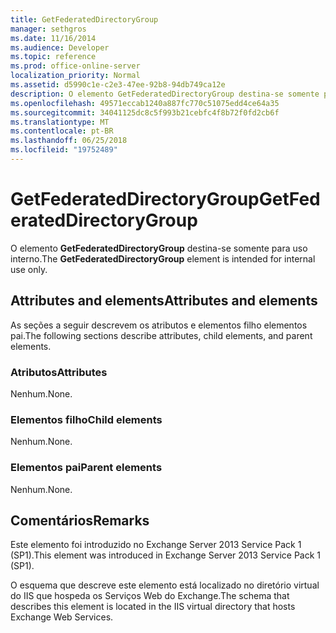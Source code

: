 ```yaml
---
title: GetFederatedDirectoryGroup
manager: sethgros
ms.date: 11/16/2014
ms.audience: Developer
ms.topic: reference
ms.prod: office-online-server
localization_priority: Normal
ms.assetid: d5990c1e-c2e3-47ee-92b8-94db749ca12e
description: O elemento GetFederatedDirectoryGroup destina-se somente para uso interno.
ms.openlocfilehash: 49571eccab1240a887fc770c51075edd4ce64a35
ms.sourcegitcommit: 34041125dc8c5f993b21cebfc4f8b72f0fd2cb6f
ms.translationtype: MT
ms.contentlocale: pt-BR
ms.lasthandoff: 06/25/2018
ms.locfileid: "19752489"
---
```

# <a name="getfederateddirectorygroup"></a><span data-ttu-id="280ea-103">GetFederatedDirectoryGroup</span><span class="sxs-lookup"><span data-stu-id="280ea-103">GetFederatedDirectoryGroup</span></span>

<span data-ttu-id="280ea-104">O elemento **GetFederatedDirectoryGroup** destina-se somente para uso interno.</span><span class="sxs-lookup"><span data-stu-id="280ea-104">The **GetFederatedDirectoryGroup** element is intended for internal use only.</span></span> 

## <a name="attributes-and-elements"></a><span data-ttu-id="280ea-105">Attributes and elements</span><span class="sxs-lookup"><span data-stu-id="280ea-105">Attributes and elements</span></span>

<span data-ttu-id="280ea-106">As seções a seguir descrevem os atributos e elementos filho elementos pai.</span><span class="sxs-lookup"><span data-stu-id="280ea-106">The following sections describe attributes, child elements, and parent elements.</span></span>
  
### <a name="attributes"></a><span data-ttu-id="280ea-107">Atributos</span><span class="sxs-lookup"><span data-stu-id="280ea-107">Attributes</span></span>

<span data-ttu-id="280ea-108">Nenhum.</span><span class="sxs-lookup"><span data-stu-id="280ea-108">None.</span></span>
  
### <a name="child-elements"></a><span data-ttu-id="280ea-109">Elementos filho</span><span class="sxs-lookup"><span data-stu-id="280ea-109">Child elements</span></span>

<span data-ttu-id="280ea-110">Nenhum.</span><span class="sxs-lookup"><span data-stu-id="280ea-110">None.</span></span>
  
### <a name="parent-elements"></a><span data-ttu-id="280ea-111">Elementos pai</span><span class="sxs-lookup"><span data-stu-id="280ea-111">Parent elements</span></span>

<span data-ttu-id="280ea-112">Nenhum.</span><span class="sxs-lookup"><span data-stu-id="280ea-112">None.</span></span>
  
## <a name="remarks"></a><span data-ttu-id="280ea-113">Comentários</span><span class="sxs-lookup"><span data-stu-id="280ea-113">Remarks</span></span>

<span data-ttu-id="280ea-114">Este elemento foi introduzido no Exchange Server 2013 Service Pack 1 (SP1).</span><span class="sxs-lookup"><span data-stu-id="280ea-114">This element was introduced in Exchange Server 2013 Service Pack 1 (SP1).</span></span>
  
<span data-ttu-id="280ea-115">O esquema que descreve este elemento está localizado no diretório virtual do IIS que hospeda os Serviços Web do Exchange.</span><span class="sxs-lookup"><span data-stu-id="280ea-115">The schema that describes this element is located in the IIS virtual directory that hosts Exchange Web Services.</span></span>
  

